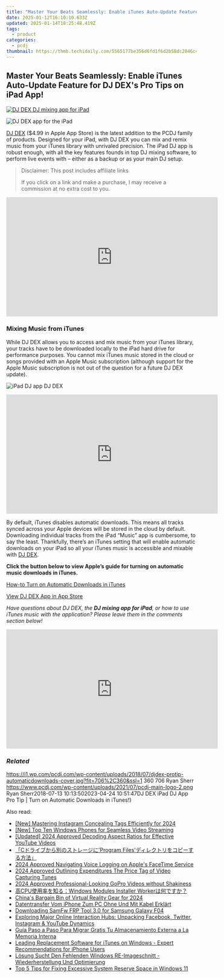 ```yaml
---
title: "Master Your Beats Seamlessly: Enable iTunes Auto-Update Feature for DJ DEX's Pro Tips on iPad App!"
date: 2025-01-12T16:10:10.633Z
updated: 2025-01-14T18:25:48.419Z
tags:
  - product
categories:
  - pcdj
thumbnail: https://thmb.techidaily.com/5565177be356d6fd1f6d2b58dc2046c46dae913812fa6d796b06a5e79fd2f303.jpg
---
```


## Master Your Beats Seamlessly: Enable iTunes Auto-Update Feature for DJ DEX's Pro Tips on iPad App!

[![DJ DEX DJ mixing app for iPad](https://i1.wp.com/pcdj.com/wp-content/uploads/2018/07/djdex-protip-automaticdownloads-cover.jpg?resize=706%2C321&ssl=1)](https://i1.wp.com/pcdj.com/wp-content/uploads/2018/07/djdex-protip-automaticdownloads-cover.jpg?fit=706%2C360&ssl=1 "DJ DEX DJ mixing app for iPad")

![DJ DEX app for the iPad](https://i1.wp.com/pcdj.com/wp-content/uploads/2018/05/djdex-smll-ipad-phone.jpg?fit=300%2C275&ssl=1 "DJ DEX app for the iPad")

[DJ DEX](https://tools.techidaily.com/pcdj/products/) ($4.99 in Apple App Store) is the latest addition to the PCDJ family of products. Designed for your iPad, with DJ DEX you can mix and remix music from your iTunes library with unrivaled precision. The iPad DJ app is robust enough, with all the key features founds in top DJ mixing software, to perform live events with – either as a backup or as your main DJ setup.

>  Disclaimer: This post includes affiliate links
>
>  If you click on a link and make a purchase, I may receive a commission at no extra cost to you.
>

<!-- affiliate ads begin -->
<iframe width="560" height="315" src="https://www.youtube.com/embed/TJCye_oCTTw?si=6bVyBphcSgSFdyuq" title="YouTube video player" frameborder="0" allow="accelerometer; autoplay; clipboard-write; encrypted-media; gyroscope; picture-in-picture; web-share" referrerpolicy="strict-origin-when-cross-origin" allowfullscreen></iframe>
<!-- affiliate ads end -->

### Mixing Music from iTunes

While DJ DEX allows you to access and mix music from your iTunes library, your tracks have to be downloaded locally to the iPad hard drive for performance purposes. You cannot mix iTunes music stored in the cloud or songs provided with an Apple Music subscription (although support for the Apple Music subscription is not out of the question for a future DJ DEX update).

![iPad DJ app DJ DEX](https://i1.wp.com/pcdj.com/wp-content/uploads/2018/05/djdex-ipadapp-render-browser.jpg?fit=300%2C191&ssl=1 "iPad DJ app DJ DEX")

<!-- affiliate ads begin -->
<iframe width="560" height="315" src="https://www.youtube.com/embed/Vca--yEhtdo?si=7ijqjyP-oi3LYze1" title="YouTube video player" frameborder="0" allow="accelerometer; autoplay; clipboard-write; encrypted-media; gyroscope; picture-in-picture; web-share" referrerpolicy="strict-origin-when-cross-origin" allowfullscreen></iframe>
<!-- affiliate ads end -->

By default, iTunes disables automatic downloads. This means all tracks synced across your Apple devices will be stored in the cloud by default. Downloading individual tracks from the iPad “Music” app is cumbersome, to say the least. Thankfully, there’s an iTunes setting that will enable automatic downloads on your iPad so all your iTunes music is accessible and mixable with [DJ DEX](https://tools.techidaily.com/pcdj/products/).

**Click the button below to view Apple’s guide for turning on automatic music downloads in iTunes.** 

[How-to Turn on Automatic Downloads in iTunes](https://support.apple.com/en-us/ht202180)

[View DJ DEX App in App Store](https://itunes.apple.com/app/dj-dex-the-dj-mixing-app/id514748680?mt=8#)

_Have questions about DJ DEX, the **DJ mixing app for iPad**, or how to use iTunes music with the application? Please leave them in the comments section below!_

<!-- affiliate ads begin -->
<iframe width="560" height="315" src="https://www.youtube.com/embed/c1yHj02oP3w?si=mwi3FyP0p68gkBqV" title="YouTube video player" frameborder="0" allow="accelerometer; autoplay; clipboard-write; encrypted-media; gyroscope; picture-in-picture; web-share" referrerpolicy="strict-origin-when-cross-origin" allowfullscreen></iframe>
<!-- affiliate ads end -->

### _Related_

https://i1.wp.com/pcdj.com/wp-content/uploads/2018/07/djdex-protip-automaticdownloads-cover.jpg?fit=706%2C360&ssl=1 360 706 Ryan Sherr https://www.pcdj.com/wp-content/uploads/2021/07/pcdj-main-logo-2.png Ryan Sherr2018-07-13 10:13:502023-04-24 10:51:47DJ DEX iPad DJ App Pro Tip | Turn on Automatic Downloads in iTunes!}

<ins class="adsbygoogle"
     style="display:block"
     data-ad-format="autorelaxed"
     data-ad-client="ca-pub-7571918770474297"
     data-ad-slot="1223367746"></ins>

<ins class="adsbygoogle"
     style="display:block"
     data-ad-client="ca-pub-7571918770474297"
     data-ad-slot="8358498916"
     data-ad-format="auto"
     data-full-width-responsive="true"></ins>

<span class="atpl-alsoreadstyle">Also read:</span>
<div><ul>
<li><a href="https://instagram-video-recordings.techidaily.com/new-mastering-instagram-concealing-tags-efficiently-for-2024/"><u>[New] Mastering Instagram Concealing Tags Efficiently for 2024</u></a></li>
<li><a href="https://some-approaches.techidaily.com/new-top-ten-windows-phones-for-seamless-video-streaming/"><u>[New] Top Ten Windows Phones for Seamless Video Streaming</u></a></li>
<li><a href="https://facebook-video-share.techidaily.com/updated-2024-approved-decoding-aspect-ratios-for-effective-youtube-videos/"><u>[Updated] 2024 Approved Decoding Aspect Ratios for Effective YouTube Videos</u></a></li>
<li><a href="https://win-hot.techidaily.com/cprogram-files/"><u>「Cドライブから別のストレージに'Program Files'ディレクトリをコピーする方法」</u></a></li>
<li><a href="https://remote-screen-capture.techidaily.com/2024-approved-navigating-voice-logging-on-apples-facetime-service/"><u>2024 Approved Navigating Voice Logging on Apple's FaceTime Service</u></a></li>
<li><a href="https://fox-boxes.techidaily.com/2024-approved-outlining-expenditures-the-price-tag-of-video-capturing-tunes/"><u>2024 Approved Outlining Expenditures The Price Tag of Video Capturing Tunes</u></a></li>
<li><a href="https://article-knowledge.techidaily.com/2024-approved-professional-looking-gopro-videos-without-shakiness/"><u>2024 Approved Professional-Looking GoPro Videos without Shakiness</u></a></li>
<li><a href="https://win-hot.techidaily.com/cpuwindows-modules-installer-worker/"><u>高CPU使用率を知る：Windows Modules Installer Workerは何ですか？</u></a></li>
<li><a href="https://extra-tips.techidaily.com/chinas-bargain-bin-of-virtual-reality-gear-for-2024/"><u>China's Bargain Bin of Virtual Reality Gear for 2024</u></a></li>
<li><a href="https://win-hot.techidaily.com/datentransfer-vom-iphone-zum-pc-ohne-und-mit-kabel-erklart/"><u>Datentransfer Vom iPhone Zum PC Ohne Und Mit Kabel Erklärt</u></a></li>
<li><a href="https://android-unlock.techidaily.com/downloading-samfw-frp-tool-30-for-samsung-galaxy-f04-by-drfone-android/"><u>Downloading SamFw FRP Tool 3.0 for Samsung Galaxy F04</u></a></li>
<li><a href="https://win-forum.techidaily.com/exploring-major-online-interaction-hubs-unpacking-facebook-twitter-instagram-and-youtube-dynamics/"><u>Exploring Major Online Interaction Hubs: Unpacking Facebook, Twitter, Instagram & YouTube Dynamics</u></a></li>
<li><a href="https://win-hot.techidaily.com/guia-paso-a-paso-para-migrar-gratis-tu-almacenamiento-externa-a-la-memoria-interna/"><u>Guía Paso a Paso Para Migrar Gratis Tu Almacenamiento Externa a La Memoria Interna</u></a></li>
<li><a href="https://win-hot.techidaily.com/leading-replacement-software-for-itunes-on-windows-expert-recommendations-for-iphone-users/"><u>Leading Replacement Software for iTunes on Windows - Expert Recommendations for iPhone Users</u></a></li>
<li><a href="https://win-hot.techidaily.com/losung-sucht-den-fehlenden-windows-re-imageschnitt-wiederherstellung-und-optimierung/"><u>Lösung Sucht Den Fehlenden Windows RE-Imageschnitt - Wiederherstellung Und Optimierung</u></a></li>
<li><a href="https://win-hot.techidaily.com/top-5-tips-for-fixing-excessive-system-reserve-space-in-windows-11/"><u>Top 5 Tips for Fixing Excessive System Reserve Space in Windows 11</u></a></li>
</ul></div>

